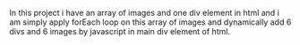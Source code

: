In this project i have an array of images and one div element in html and i am simply apply forEach loop on this array of images and dynamically add 6 divs and 6 images by javascript
 in main div element of html.
